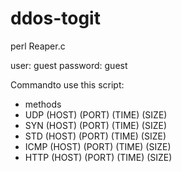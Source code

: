 # ddos-togit
perl Reaper.c

user: guest
password: guest


Commandto use this script:
- methods
- UDP (HOST) (PORT) (TIME) (SIZE)
- SYN (HOST) (PORT) (TIME) (SIZE)
- STD (HOST) (PORT) (TIME) (SIZE)
- ICMP (HOST) (PORT) (TIME) (SIZE)
- HTTP (HOST) (PORT) (TIME) (SIZE)
